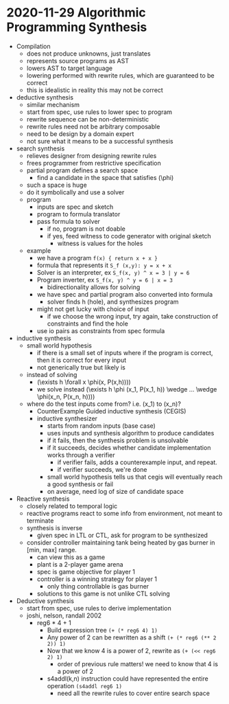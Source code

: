 # 2020-11-29 Algorithmic Programming Synthesis
* Compilation
  * does not produce unknowns, just translates
  * represents source programs as AST
  * lowers AST to target language
  * lowering performed with rewrite rules, which are guaranteed to be correct
  * this is idealistic in reality this may not be correct
* deductive synthesis
  * similar mechanism
  * start from spec, use rules to lower spec to program
  * rewrite sequence can be non-deterministic
  * rewrite rules need not be arbitrary composable
  * need to be design by a domain expert
  * not sure what it means to be a successful synthesis
* search synthesis
  * relieves designer from designing rewrite rules
  * frees programmer from restrictive specification
  * partial program defines a search space
    * find a candidate in the space that satisfies \(\phi\)
  * such a space is huge
  * do it symbolically and use a solver
  * program
    * inputs are spec and sketch
    * program to formula translator
    * pass formula to solver
      * if no, program is not doable
      * if yes, feed witness to code generator with original sketch
        * witness is values for the holes
  * example
    * we have a program `f(x) { return x + x }`
    * formula that represents it `S_f (x,y): y = x + x`
    * Solver is an interpreter, ex `S_f(x, y) ^ x = 3 | y = 6`
    * Program inverter, ex `S_f(x, y) ^ y = 6 | x = 3`
      * bidirectionality allows for solving
    * we have spec and partial program also converted into formula
      * solver finds h (hole), and synthesizes program
    * might not get lucky with choice of input
      * if we choose the wrong input, try again, take construction of constraints and find the hole
    * use io pairs as constraints from spec formula
* inductive synthesis
  * small world hypothesis
    * if there is a small set of inputs where if the program is correct, then it is correct for every input
    * not generically true but likely is
  * instead of solving 
    * \(\exists h \forall x \phi(x, P(x,h)))\)
    * we solve instead \(\exists h \phi (x_1, P(x_1, h)) \wedge ... \wedge \phi(x_n, P(x_n, h)))\)
  * where do the test inputs come from? i.e. \(x_1\) to \(x_n\)?
    * CounterExample Guided inductive synthesis (CEGIS)
    * inductive synthesizer
      * starts from random inputs (base case)
      * uses inputs and synthesis algorithm to produce candidates
      * if it fails, then the synthesis problem is unsolvable
      * if it succeeds, decides whether candidate implementation works through a verifier
        * if verifier fails, adds a counterexample input, and repeat.
        * if verifier succeeds, we're done
      * small world hypothesis tells us that cegis will eventually reach a good synthesis or fail
      * on average, need log of size of candidate space
* Reactive synthesis
  * closely related to temporal logic
  * reactive programs react to some info from environment, not meant to terminate
  * synthesis is inverse
    * given spec in LTL or CTL, ask for program to be synthesized
  * consider controller maintaining tank being heated by gas burner in [min, max] range.
    * can view this as a game
    * plant is a 2-player game arena
    * spec is game objective for player 1
    * controller is a winning strategy for player 1
      * only thing controllable is gas burner
    * solutions to this game is not unlike CTL solving
* Deductive synthesis
  * start from spec, use rules to derive implementation
  * joshi, nelson, randall 2002
    * reg6 * 4 + 1
      * Build expression tree `(+ (* reg6 4) 1)`
      * Any power of 2 can be rewritten as a shift `(+ (* reg6 (** 2 2)) 1)`
      * Now that we know 4 is a power of 2, rewrite as `(+ (<< reg6 2) 1)`
        * order of previous rule matters! we need to know that 4 is a power of 2
      * s4addl(k,n) instruction could have represented the entire operation `(s4addl reg6 1)`
        * need all the rewrite rules to cover entire search space 